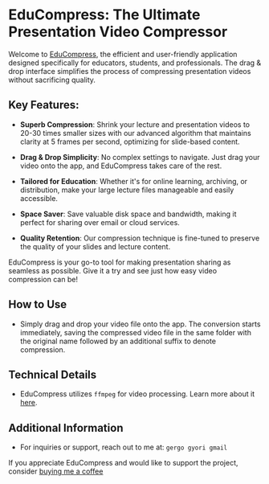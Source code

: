 # EduCompress: The Ultimate Presentation Video Compressor

Welcome to [EduCompress](EduCompress-V1.1.0), the efficient and user-friendly application designed specifically for educators, students, and professionals. The drag & drop interface simplifies the process of compressing presentation videos without sacrificing quality.

## Key Features:

- **Superb Compression**: Shrink your lecture and presentation videos to 20-30 times smaller sizes with our advanced algorithm that maintains clarity at 5 frames per second, optimizing for slide-based content.

- **Drag & Drop Simplicity**: No complex settings to navigate. Just drag your video onto the app, and EduCompress takes care of the rest.

- **Tailored for Education**: Whether it's for online learning, archiving, or distribution, make your large lecture files manageable and easily accessible.

- **Space Saver**: Save valuable disk space and bandwidth, making it perfect for sharing over email or cloud services.

- **Quality Retention**: Our compression technique is fine-tuned to preserve the quality of your slides and lecture content.

EduCompress is your go-to tool for making presentation sharing as seamless as possible. Give it a try and see just how easy video compression can be!

## How to Use

- Simply drag and drop your video file onto the app. The conversion starts immediately, saving the compressed video file in the same folder with the original name followed by an additional suffix to denote compression.

## Technical Details

- EduCompress utilizes `ffmpeg` for video processing. Learn more about it [here](https://www.ffmpeg.org/).

## Additional Information

- For inquiries or support, reach out to me at: `gergo gyori gmail`

If you appreciate EduCompress and would like to support the project, consider [buying me a coffee](https://www.buymeacoffee.com/savpank)